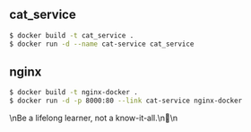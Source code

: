 ## cat_service

```sh
$ docker build -t cat_service .
$ docker run -d --name cat-service cat_service
```

## nginx

```sh
$ docker build -t nginx-docker .
$ docker run -d -p 8000:80 --link cat-service nginx-docker
```

<!-- INSPIRATIONAL_QUOTE_START -->\nBe a lifelong learner, not a know-it-all.\n🦄\n<!-- INSPIRATIONAL_QUOTE_END -->
